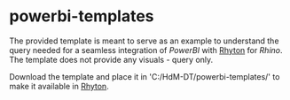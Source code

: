 # powerbi-templates

The provided template is meant to serve as an example to understand the query needed for a seamless integration of *PowerBI* with [Rhyton](https://github.com/herzogdemeuron/rhyton) for *Rhino*. The template does not provide any visuals - query only.

Download the template and place it in 'C:/HdM-DT/powerbi-templates/' to make it available in [Rhyton](https://github.com/herzogdemeuron/rhyton).
